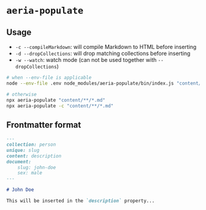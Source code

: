 # `aeria-populate`

## Usage

- `-c --compileMarkdown`: will compile Markdown to HTML before inserting
- `-d --dropCollections`: will drop matching collections before inserting
- `-w --watch`: watch mode (can not be used together with `--dropCollections`)

```sh
# when --env-file is applicable
node --env-file .env node_modules/aeria-populate/bin/index.js "content/**/*.md"

# otherwise
npx aeria-populate "content/**/*.md"
npx aeria-populate -c "content/**/*.md"
```

## Frontmatter format

```md
---
collection: person
unique: slug
content: description
document:
    slug: john-doe
    sex: male
---

# John Doe

This will be inserted in the `description` property...
```

